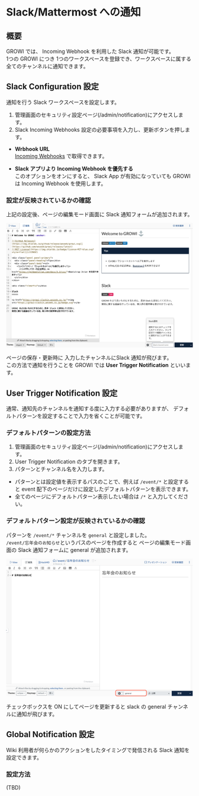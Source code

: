 # Slack/Mattermost への通知

## 概要

GROWI では、 Incoming Webhook を利用した Slack 通知が可能です。  
1つの GROWI につき 1つのワークスペースを登録でき、ワークスペースに属する全てのチャンネルに通知できます。

## Slack Configuration 設定

通知を行う Slack ワークスペースを設定します。

1. 管理画面のセキュリティ設定ページ(/admin/notification)にアクセスします。
2. Slack Incoming Webhooks 設定の必要事項を入力し、更新ボタンを押します。

- **Wrbhook URL**  
[Incoming Webhooks](https://itizawa.slack.com/apps/new/A0F7XDUAZ--incoming-webhook-) で取得できます。

- **Slack アプリより Incoming Webhook を優先する**  
このオプションをオンにすると、 Slack App が有効になっていても GROWI は Incoming Webhook を使用します。

### 設定が反映されているかの確認

上記の設定後、ページの編集モード画面に Slack 通知フォームが追加されます。  

![slack1](./images/slack1.png)

ページの保存・更新時に 入力したチャンネルにSlack 通知が飛びます。  
この方法で通知を行うことを GROWI では **User Trigger Notification** といいます。

## User Trigger Notification 設定

通常、通知先のチャンネルを通知する度に入力する必要がありますが、
デフォルトパターンを設定することで入力を省くことが可能です。

### デフォルトパターンの設定方法

1. 管理画面のセキュリティ設定ページ(/admin/notification)にアクセスします。
2. User Trigger Notification のタブを開きます。
3. パターンとチャンネル名を入力します。

- パターンとは設定値を表示するパスのことで、例えば `/event/*` と設定すると event 配下のページだけに設定したデフォルトパターンを表示できます。
- 全てのページにデフォルトパターン表示したい場合は `/*` と入力してください。

### デフォルトパターン設定が反映されているかの確認

パターンを `/event/*` チャンネルを `general` と設定しました。  
`/event/忘年会のお知らせ`というパスのページを作成すると ページの編集モード画面の Slack 通知フォームに general が追加されます。

![slack2](./images/slack2.png)

チェックボックスを ON にしてページを更新すると slack の general チャンネルに通知が飛びます。

## Global Notification 設定

Wiki 利用者が何らかのアクションをしたタイミングで発信される Slack 通知を設定できます。

### 設定方法
<!-- TODO-GW-837  -->
(TBD)
